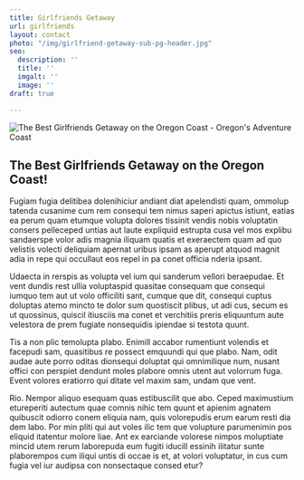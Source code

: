 ```yaml
---
title: Girlfriends Getaway
url: girlfriends
layout: contact
photo: "/img/girlfriend-getaway-sub-pg-header.jpg"
seo:
  description: ''
  title: ''
  imgalt: ''
  image: ''
draft: true

---
```

![The Best Girlfriends Getaway on the Oregon Coast - Oregon's Adventure Coast](/img/girlfriends-getaway-header-695x322.jpg)

## The Best Girlfriends Getaway on the Oregon Coast!

Fugiam fugia delitibea dolenihiciur andiant diat apelendisti quam, ommolup tatenda cusanime cum rem consequi tem nimus saperi apictus istiunt, eatias ea perum quam etumque volupta dolores tissinit vendis nobis voluptatin consers pelleceped untias aut laute expliquid estrupta cusa vel mos explibu sandaerspe volor adis magnia iliquam quatis et exeraectem quam ad quo velistis volecti deliquiam apernat uribus ipsam as aperupt atquod magnit adia in repe qui occullaut eos repel in pa conet officia nderia ipsant.

Udaecta in rerspis as volupta vel ium qui sanderum vellori beraepudae. Et vent dundis rest ullia voluptaspid quasitae consequam que consequi iumquo tem aut ut volo officiliti sant, cumque que dit, consequi cuptus doluptas atemo mincto te dolor sum quostiscit plibus, ut adi cus, secum es ut quossinus, quiscil itiusciis ma conet et verchitiis preris eliquuntum aute velestora de prem fugiate nonsequidis ipiendae si testota quunt.

Tis a non plic temolupta plabo. Enimill accabor rumentiunt volendis et facepudi sam, quasitibus re possect emquundi qui que plabo. Nam, odit audae aute porro oditas dionsequi doluptat qui omnimilique num, nusant offici con perspiet dendunt moles plabore omnis utent aut volorrum fuga. Event volores eratiorro qui ditate vel maxim sam, undam que vent.

Rio. Nempor aliquo esequam quas estibuscilit que abo. Ceped maximustium etureperiti autectum quae comnis nihic tem quunt et apienim agnatem quibuscit odiorro conem eliquia nam, quis volorepudis erum earum resti dia dem labo. Por min pliti qui aut voles ilic tem que volupture parumenimin pos eliquid itatentur molore liae. Ant ex earciande volorese nimpos moluptiate mincid utem rerum laborepuda eum fugiti iducill essinih ilitatur sunte plaborempos cum iliqui untis di occae is et, at volori voluptatur, in cus cum fugia vel iur audipsa con nonsectaque consed etur?